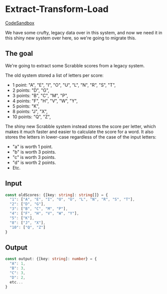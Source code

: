 # Extract-Transform-Load

[CodeSandbox](https://codesandbox.io/s/extract-transform-load-c90jr)

We have some crufty, legacy data over in this system, and now we need it in this shiny new system over here, so we're going to migrate this.

## The goal

We're going to extract some Scrabble scores from a legacy system.

The old system stored a list of letters per score:

- 1 point: "A", "E", "I", "O", "U", "L", "N", "R", "S", "T",
- 2 points: "D", "G",
- 3 points: "B", "C", "M", "P",
- 4 points: "F", "H", "V", "W", "Y",
- 5 points: "K",
- 8 points: "J", "X",
- 10 points: "Q", "Z",



The shiny new Scrabble system instead stores the score per letter, which makes it much faster and easier to calculate the score for a word. It also stores the letters in lower-case regardless of the case of the input letters:

- "a" is worth 1 point.
- "b" is worth 3 points.
- "c" is worth 3 points.
- "d" is worth 2 points.
- Etc.



## Input

```typescript
const oldScores: {[key: string]: string[]} = {
  "1": ["A", "E", "I", "O", "U", "L", "N", "R", "S", "T"],
  "2": ["D", "G"],
  "3": ["B", "C", "M", "P"],
  "4": ["F", "H", "V", "W", "Y"],
  "5": ["K"],
  "8": ["J", "X"],
  "10": ["Q", "Z"]
}
```

## Output

```typescript
const output: {[key: string]: number} = {
  "A": 1,
  "B": 3,
  "C": 3,
  "D": 2,
  etc...
}
```

